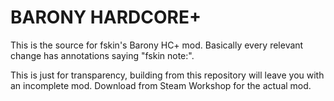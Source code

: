 # BARONY HARDCORE+

This is the source for fskin's Barony HC+ mod. Basically every relevant change has annotations saying "fskin note:".

This is just for transparency, building from this repository will leave you with an incomplete mod. Download from Steam Workshop for the actual mod.
